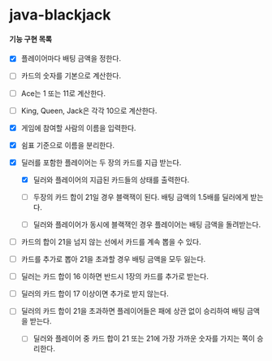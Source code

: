 # java-blackjack

#### 기능 구현 목록

- [x]  플레이어마다 배팅 금액을 정한다.



- [ ]  카드의 숫자를 기본으로 계산한다.
  - [ ] Ace는 1 또는 11로 계산한다.
  - [ ] King, Queen, Jack은 각각 10으로 계산한다.



- [x]  게임에 참여할 사람의 이름을 입력한다.
  - [x] 쉼표 기준으로 이름을 분리한다.



- [x] 딜러를 포함한 플레이어는 두 장의 카드를 지급 받는다.
  - [x] 딜러와 플레이어의 지급된 카드들의 상태를 출력한다.
  - [ ] 두장의 카드 합이 21일 경우 블랙잭이 된다. 배팅 금액의 1.5배를 딜러에게 받는다.
  - [ ] 딜러와 플레이어가 동시에 블랙잭인 경우 플레이어는 배팅 금액을 돌려받는다.



- [ ]  카드의 합이 21을 넘지 않는 선에서 카드를 계속 뽑을 수 있다.
  - [ ] 카드를 추가로 뽑아 21을 초과할 경우 배팅 금액을 모두 잃는다.
  - [ ] 딜러는 카드 합이 16 이하면 반드시 1장의 카드를 추가로 받는다.
  - [ ] 딜러의 카드 합이 17 이상이면 추가로 받지 않는다.



- [ ] 딜러의 카드 합이 21을 초과하면 플레이어들은 패에 상관 없이 승리하여 배팅 금액을 받는다. 
  - [ ] 딜러와 플레이어 중 카드 합이 21 또는 21에 가장 가까운 숫자를 가지는 쪽이 승리한다.